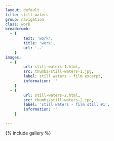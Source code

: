 ```yaml
---
layout: default
title: still waters
group: navigation
class: work
breadcrumb:
  - {
  		text: 'work',
  		title: 'work',
  		url: '..'
	}
images:
  - {
		url: still-waters-1.html, 
		src: thumbs/still-waters-1.jpg,
		label: still waters - film excerpt,
		information: ''
	}
  - {
		url: still-waters-2.html, 
		src: thumbs/still-waters-2.jpg,
		label: 'still waters - film still #1',
		information: ''
	}

---
```


{% include gallery %}

